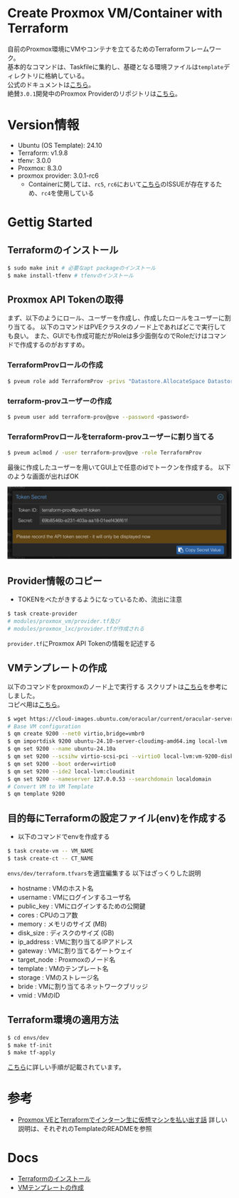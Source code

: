 # Create Proxmox VM/Container with Terraform

自前のProxmox環境にVMやコンテナを立てるためのTerraformフレームワーク。  
基本的なコマンドは、Taskfileに集約し、基礎となる環境ファイルは`template`ディレクトリに格納している。  
公式のドキュメントは[こちら](https://registry.terraform.io/providers/Telmate/proxmox/latest/docs/guides/cloud-init%2520getting%2520started)。  
絶賛`3.0.1`開発中のProxmox Providerのリポジトリは[こちら](https://github.com/Telmate/terraform-provider-proxmox)。

# Version情報

- Ubuntu (OS Template): 24.10
- Terraform: v1.9.8
- tfenv: 3.0.0
- Proxmox: 8.3.0
- proxmox provider: 3.0.1-rc6
  - Containerに関しては、`rc5`, `rc6`において[こちら](https://github.com/Telmate/terraform-provider-proxmox/issues/1172)のISSUEが存在するため、`rc4`を使用している
 
# Gettig Started

## Terraformのインストール

```sh
$ sudo make init # 必要なapt packageのインストール
$ make install-tfenv # tfenvのインストール
```

## Proxmox API Tokenの取得

まず、以下のようにロール、ユーザーを作成し、作成したロールをユーザーに割り当てる。
以下のコマンドはPVEクラスタのノード上であればどこで実行しても良い。
また、GUIでも作成可能だがRoleは多少面倒なのでRoleだけはコマンドで作成するのがおすすめ。

### TerraformProvロールの作成

```sh
$ pveum role add TerraformProv -privs "Datastore.AllocateSpace Datastore.Audit Pool.Allocate Sys.Audit Sys.Console Sys.Modify VM.Allocate VM.Audit VM.Clone VM.Config.CDROM VM.Config.Cloudinit VM.Config.CPU VM.Config.Disk VM.Config.HWType VM.Config.Memory VM.Config.Network VM.Config.Options VM.Migrate VM.Monitor VM.PowerMgmt SDN.Use"
```

### terraform-provユーザーの作成

```sh
$ pveum user add terraform-prov@pve --password <password>
```

### TerraformProvロールをterraform-provユーザーに割り当てる

```sh
$ pveum aclmod / -user terraform-prov@pve -role TerraformProv
```

最後に作成したユーザーを用いてGUI上で任意のidでトークンを作成する。
以下のような画面が出ればOK

![alt text](imgs/tf-token.png)

## Provider情報のコピー

- TOKENをべたがきするようになっているため、流出に注意

```sh
$ task create-provider
# modules/proxmox_vm/provider.tf及び
# modules/proxmox_lxc/provider.tfが作成される
```

`provider.tf`にProxmox API Tokenの情報を記述する

## VMテンプレートの作成

以下のコマンドをproxmoxのノード上で実行する
スクリプトは[こちら](https://qiita.com/ymbk990/items/bd3973d2b858eb86e334)を参考にしました。  
コピペ用は[こちら](./scripts/create-vm-template.sh)。

```bash
$ wget https://cloud-images.ubuntu.com/oracular/current/oracular-server-cloudimg-amd64.img -O ubuntu-24.10-server-cloudimg-amd64.img
# Base VM configuration
$ qm create 9200 --net0 virtio,bridge=vmbr0
$ qm importdisk 9200 ubuntu-24.10-server-cloudimg-amd64.img local-lvm
$ qm set 9200 --name ubuntu-24.10a
$ qm set 9200 --scsihw virtio-scsi-pci --virtio0 local-lvm:vm-9200-disk-0
$ qm set 9200 --boot order=virtio0
$ qm set 9200 --ide2 local-lvm:cloudinit
$ qm set 9200 --nameserver 127.0.0.53 --searchdomain localdomain
# Convert VM to VM Template
$ qm template 9200
```

## 目的毎にTerraformの設定ファイル(env)を作成する

- 以下のコマンドでenvを作成する

```bash
$ task create-vm -- VM_NAME
$ task create-ct -- CT_NAME
```

`envs/dev/terraform.tfvars`を適宜編集する
以下はざっくりした説明

- hostname : VMのホスト名
- username : VMにログインするユーザ名
- public_key : VMにログインするための公開鍵
- cores : CPUのコア数
- memory : メモリのサイズ (MB)
- disk_size : ディスクのサイズ (GB)
- ip_address : VMに割り当てるIPアドレス
- gateway : VMに割り当てるゲートウェイ
- target_node : Proxmoxのノード名
- template : VMのテンプレート名
- storage : VMのストレージ名
- bride : VMに割り当てるネットワークブリッジ
- vmid : VMのID

## Terraform環境の適用方法

```sh
$ cd envs/dev
$ make tf-init
$ make tf-apply
```

[こちら](./envs/example/README.md)に詳しい手順が記載されています。

# 参考

- [Proxmox VEとTerraformでインターン生に仮想マシンを払い出す話](https://qiita.com/ymbk990/items/bd3973d2b858eb86e334)
詳しい説明は、それぞれのTemplateのREADMEを参照

# Docs

- [Terraformのインストール](./docs/install_terraform.md)
- [VMテンプレートの作成](./docs/create_vm_template.md)
